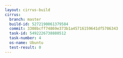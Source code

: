 ```yaml
---
layout: cirrus-build
cirrus:
  branch: master
  build-id: 5272190061379584
  commit: 3308bcff74869e373b1a45716159641df5786343
  task-id: 5492226738880512
  task-number: 4
  os-name: Ubuntu
  test-result: 0
---
```

